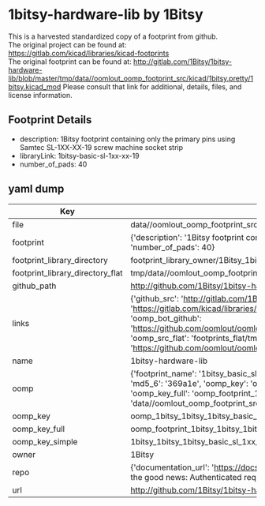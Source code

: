 # 1bitsy-hardware-lib by 1Bitsy  
This is a harvested standardized copy of a footprint from github.  
The original project can be found at:  
https://gitlab.com/kicad/libraries/kicad-footprints  
The original footprint can be found at:
http://gitlab.com/1Bitsy/1bitsy-hardware-lib/blob/master/tmp/data//oomlout_oomp_footprint_src/kicad/1bitsy.pretty/1bitsy.kicad_mod
Please consult that link for additional, details, files, and license information.  
## Footprint Details
* description: 1Bitsy footprint containing only the primary pins using Samtec SL-1XX-XX-19 screw machine socket strip  
* libraryLink: 1bitsy-basic-sl-1xx-xx-19  
* number_of_pads: 40  
## yaml dump  
| Key | Value |  
| --- | --- |  
| file | data//oomlout_oomp_footprint_src/1bitsy-hardware-lib/kicad/1bitsy.pretty/1bitsy-basic-sl-1xx-xx-19.kicad_mod |  
| footprint | {'description': '1Bitsy footprint containing only the primary pins using Samtec SL-1XX-XX-19 screw machine socket strip', 'libraryLink': '1bitsy-basic-sl-1xx-xx-19', 'number_of_pads': 40} |  
| footprint_library_directory | footprint_library_owner/1Bitsy_1bitsy-hardware-lib |  
| footprint_library_directory_flat | tmp/data//oomlout_oomp_footprint_src/footprints_flat/1bitsy_1bitsy_1bitsy_basic_sl_1xx_xx_19/working |  
| github_path | http://github.com/1Bitsy/1bitsy-hardware-lib/blob/master/tmp/data//oomlout_oomp_footprint_src/kicad/1bitsy.pretty/1bitsy-basic-sl-1xx-xx-19.kicad_mod |  
| links | {'github_src': 'http://gitlab.com/1Bitsy/1bitsy-hardware-lib/blob/master/tmp/data//oomlout_oomp_footprint_src/kicad/1bitsy.pretty/1bitsy.kicad_mod', 'github_src_repo': 'https://gitlab.com/kicad/libraries/kicad-footprints', 'oomp_bot': 'tmp/data//oomlout_oomp_footprint_src/footprints/1bitsy_1bitsy_1bitsy_basic_sl_1xx_xx_19/working', 'oomp_bot_github': 'https://github.com/oomlout/oomlout_oomp_footprint_bot/tree/main/tmp/data//oomlout_oomp_footprint_src/footprints/1bitsy_1bitsy_1bitsy_basic_sl_1xx_xx_19/working', 'oomp_src_flat': 'footprints_flat/tmp/data//oomlout_oomp_footprint_src/footprints_flat/1bitsy_1bitsy_1bitsy_basic_sl_1xx_xx_19/working', 'oomp_src_flat_github': 'https://github.com/oomlout/oomlout_oomp_footprint_src/tree/main/tmp/data//oomlout_oomp_footprint_src/footprints_flat/1bitsy_1bitsy_1bitsy_basic_sl_1xx_xx_19/working'} |  
| name | 1bitsy-hardware-lib |  
| oomp | {'footprint_name': '1bitsy_basic_sl_1xx_xx_19', 'library_name': '1bitsy', 'md5': '369a1e600dd0813516e503c854c1e652', 'md5_10': '369a1e600d', 'md5_5': '369a1', 'md5_6': '369a1e', 'oomp_key': 'oomp_1bitsy_1bitsy_1bitsy_basic_sl_1xx_xx_19', 'oomp_key_extra': 'oomp_footprint_1bitsy_1bitsy_1bitsy_basic_sl_1xx_xx_19', 'oomp_key_full': 'oomp_footprint_1bitsy_1bitsy_1bitsy_basic_sl_1xx_xx_19_369a1e', 'oomp_key_simple': '1bitsy_1bitsy_1bitsy_basic_sl_1xx_xx_19', 'original_filename': 'data//oomlout_oomp_footprint_src/1bitsy-hardware-lib/kicad/1bitsy.pretty/1bitsy-basic-sl-1xx-xx-19.kicad_mod', 'owner_name': '1bitsy'} |  
| oomp_key | oomp_1bitsy_1bitsy_1bitsy_basic_sl_1xx_xx_19 |  
| oomp_key_full | oomp_footprint_1bitsy_1bitsy_1bitsy_basic_sl_1xx_xx_19 |  
| oomp_key_simple | 1bitsy_1bitsy_1bitsy_basic_sl_1xx_xx_19 |  
| owner | 1Bitsy |  
| repo | {'documentation_url': 'https://docs.github.com/rest/overview/resources-in-the-rest-api#rate-limiting', 'message': "API rate limit exceeded for 84.66.142.224. (But here's the good news: Authenticated requests get a higher rate limit. Check out the documentation for more details.)"} |  
| url | http://github.com/1Bitsy/1bitsy-hardware-lib |  

